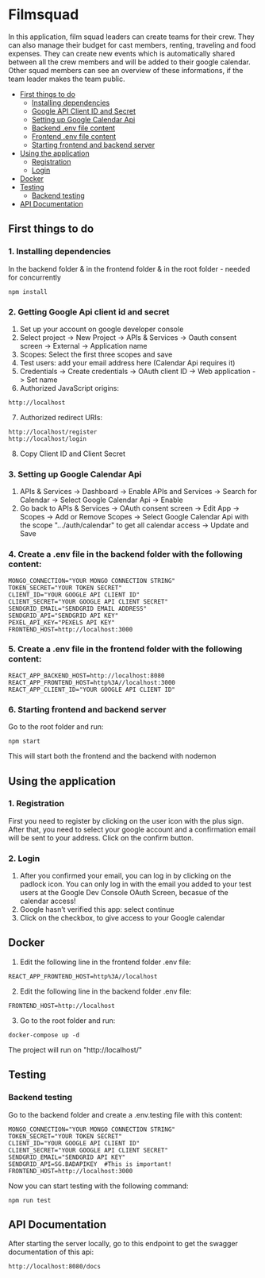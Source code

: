 # Filmsquad
In this application, film squad leaders can create teams for their crew. They can also manage their budget for cast members, renting, traveling and food expenses. They can create new events which is automatically shared between all the crew members and will be added to their google calendar. Other squad members can see an overview of these informations, if the team leader makes the team public.

- [First things to do](#first-things-to-do)
  - [Installing dependencies](#1-installing-dependencies)
  - [Google API Client ID and Secret](#2-getting-google-api-client-id-and-secret)
  - [Setting up Google Calendar Api](#3-setting-up-google-calendar-api)
  - [Backend .env file content](#4-create-a-env-file-in-the-backend-folder-with-the-following-content)
  - [Frontend .env file content](#5-create-a-env-file-in-the-frontend-folder-with-the-following-content)
  - [Starting frontend and backend server](#6-starting-frontend-and-backend-server)
- [Using the application](#using-the-application)
  - [Registration](#1-registration)
  - [Login](#2-login)
- [Docker](#docker)
- [Testing](#testing)
  - [Backend testing](#backend-testing)
- [API Documentation](#api-documentation)

## First things to do

### 1. Installing dependencies
In the backend folder & in the frontend folder & in the root folder - needed for concurrently
```console
npm install
```

### 2. Getting Google Api client id and secret
1. Set up your account on google developer console
2. Select project -> New Project -> APIs & Services -> Oauth consent screen -> External -> Application name
3. Scopes: Select the first three scopes and save 
4. Test users: add your email address here (Calendar Api requires it)
5. Credentials -> Create credentials -> OAuth client ID -> Web application -> Set name
6. Authorized JavaScript origins:
```console
http://localhost
```
7. Authorized redirect URIs:
```console
http://localhost/register
http://localhost/login
```
8. Copy Client ID and Client Secret

### 3. Setting up Google Calendar Api
1. APIs & Services -> Dashboard -> Enable APIs and Services -> Search for Calendar -> Select Google Calendar Api -> Enable
2. Go back to APIs & Services -> OAuth consent screen -> Edit App -> Scopes -> Add or Remove Scopes -> Select Google Calendar Api with the scope ".../auth/calendar" to get all calendar access -> Update and Save 

### 4. Create a .env file in the backend folder with the following content:
```env
MONGO_CONNECTION="YOUR MONGO CONNECTION STRING"
TOKEN_SECRET="YOUR TOKEN SECRET"
CLIENT_ID="YOUR GOOGLE API CLIENT ID"
CLIENT_SECRET="YOUR GOOGLE API CLIENT SECRET"
SENDGRID_EMAIL="SENDGRID EMAIL ADDRESS"
SENDGRID_API="SENDGRID API KEY"
PEXEL_API_KEY="PEXELS API KEY"
FRONTEND_HOST=http://localhost:3000
```

### 5. Create a .env file in the frontend folder with the following content:
```env
REACT_APP_BACKEND_HOST=http://localhost:8080
REACT_APP_FRONTEND_HOST=http%3A//localhost:3000
REACT_APP_CLIENT_ID="YOUR GOOGLE API CLIENT ID"
```

### 6. Starting frontend and backend server
Go to the root folder and run:
```console
npm start
```
This will start both the frontend and the backend with nodemon

## Using the application

### 1. Registration
First you need to register by clicking on the user icon with the plus sign. After that, you need to select your google account and a confirmation email will be sent to your address. Click on the confirm button.

### 2. Login
1. After you confirmed your email, you can log in by clicking on the padlock icon. You can only log in with the email you added to your test users at the Google Dev Console OAuth Screen, becasue of the calendar access!
2. Google hasn’t verified this app: select continue
3. Click on the checkbox, to give access to your Google calendar

## Docker

1. Edit the following line in the frontend folder .env file:
```env
REACT_APP_FRONTEND_HOST=http%3A//localhost
```
2. Edit the following line in the backend folder .env file:
```env
FRONTEND_HOST=http://localhost
```
3. Go to the root folder and run:
```console
docker-compose up -d
```
The project will run on "http://localhost/"

## Testing

### Backend testing
Go to the backend folder and create a .env.testing file with this content:
```env
MONGO_CONNECTION="YOUR MONGO CONNECTION STRING"
TOKEN_SECRET="YOUR TOKEN SECRET"
CLIENT_ID="YOUR GOOGLE API CLIENT ID"
CLIENT_SECRET="YOUR GOOGLE API CLIENT SECRET"
SENDGRID_EMAIL="SENDGRID API KEY"
SENDGRID_API=SG.BADAPIKEY  #This is important!
FRONTEND_HOST=http://localhost:3000
```
Now you can start testing with the following command:
```console
npm run test
```

## API Documentation
After starting the server locally, go to this endpoint to get the swagger documentation of this api:
```console
http://localhost:8080/docs
```
